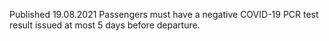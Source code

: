 Published 19.08.2021
Passengers must have a negative COVID-19 PCR test result issued at most 5 days before departure.